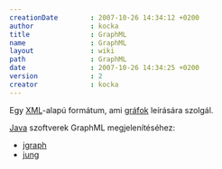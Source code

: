 ```yaml
---
creationDate        : 2007-10-26 14:34:12 +0200 
author              : kocka 
title               : GraphML 
name                : GraphML 
layout              : wiki 
path                : GraphML 
date                : 2007-10-26 14:34:25 +0200 
version             : 2 
creator             : kocka 
---
```

Egy [XML](XML.html)-alapú formátum, ami [gráfok](graph.html) leírására szolgál.

[Java](java.html) szoftverek GraphML megjelenítéséhez:

*   [jgraph](Missing.html)
*   [jung](jung.html)
